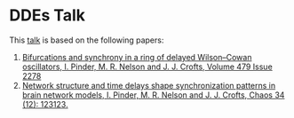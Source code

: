 # DDEs Talk

This [talk](https://jjcrofts77.github.io/NottsWorkshopTalk/) is based on the following papers: 

1. [Bifurcations and synchrony in a ring of delayed Wilson–Cowan oscillators, I. Pinder, M. R. Nelson and J. J. Crofts, Volume 479 Issue 2278](https://royalsocietypublishing.org/doi/10.1098/rspa.2023.0313)
2. [Network structure and time delays shape synchronization patterns in brain network models, I. Pinder, M. R. Nelson and J. J. Crofts, Chaos 34 (12): 123123.](https://doi.org/10.1063/5.0228813)
